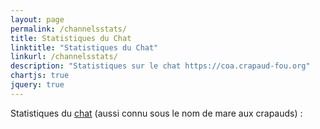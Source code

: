 ```yaml
---
layout: page
permalink: /channelsstats/
title: Statistiques du Chat
linktitle: "Statistiques du Chat"
linkurl: /channelsstats/
description: "Statistiques sur le chat https://coa.crapaud-fou.org"
chartjs: true
jquery: true
---
```


Statistiques du <a href="https://coa.crapaud-fou.org">chat</a> (aussi connu sous le nom de mare aux crapauds) :
<canvas id="byChannel"></canvas>
<canvas id="byTsunamy"></canvas>
<canvas id="usersByTsunamy"></canvas>
<script>
    updated = "updated 02/05/2019"
labels = ["mai 2018","juin 2018","juillet 2018","août 2018","septembre 2018","octobre 2018","novembre 2018","décembre 2018","janvier 2019","février 2019","mars 2019","avril 2019",];

$.getJSON("{{ site.baseurl }}/public/data/messagesByChannel.json", function (datas){
    var ctx = document.getElementById('byChannel').getContext('2d');
    var chart = new Chart(ctx, {
        // The type of chart we want to create
        type: 'bar',

        // The data for our dataset
        data: {
            labels: labels,
            datasets: datas,
        },

        // Configuration options go here
        options: {
            legend: {
                display: false
            },
            title: {
                display: true,
                text: "Nombre de message par canaux (" + updated + ")",
                position: "top"
            },
            responsive: true,
            scales: {
                xAxes: [{
                    stacked: true
                }],
                yAxes: [{
                    stacked: true,
                    ticks: {
                        stepSize: 500
                    }
                }]
            }
        }
    });
});

$.getJSON("{{ site.baseurl }}/public/data/messagesByChannel.json", function (datas){
    var ctx2 = document.getElementById('byTsunamy').getContext('2d');
    var chart2 = new Chart(ctx2, {
        // The type of chart we want to create
        type: 'bar',

        // The data for our dataset
        data: {
            labels: labels,
            datasets: datas,
        },

        // Configuration options go here
        options: {
            legend: {
                display: false
            },
            title: {
                display: true,
                text: "Nombre de message par Tsunami (" + updated + ")",
                position: "top"
            },
            responsive: true,
            scales: {
                xAxes: [{
                    stacked: true
                }],
                yAxes: [{
                    stacked: true,
                    ticks: {
                        stepSize: 500
                    }
                }]
            }
        }
    });
});

activeUsersByChannel = [{label: "accueil",backgroundColor: 'rgb(85,107,18)',data: [0,0,0,0,0,21,89,79,93,74,90,83,]},{label: "agenda",backgroundColor: 'rgb(38,20,29)',data: [0,0,0,0,29,15,6,7,6,13,16,14,]},{label: "algoculture",backgroundColor: 'rgb(192,171,49)',data: [0,0,0,0,0,0,0,0,0,8,12,9,]},{label: "animation-crapauds",backgroundColor: 'rgb(59,19,0)',data: [3,5,3,2,0,0,0,0,1,4,8,0,]},{label: "aquaponie",backgroundColor: 'rgb(86,174,158)',data: [0,0,0,0,0,0,0,0,0,0,0,13,]},{label: "auberge-des-crapauds",backgroundColor: 'rgb(250,221,109)',data: [0,0,0,0,0,0,0,17,9,8,8,1,]},{label: "audio-visuel-libre",backgroundColor: 'rgb(86,80,37)',data: [0,0,0,0,0,0,0,0,0,0,11,12,]},{label: "avoirouetre",backgroundColor: 'rgb(229,186,220)',data: [0,0,0,0,0,0,0,0,0,0,4,0,]},{label: "burn-out",backgroundColor: 'rgb(149,175,147)',data: [0,11,12,6,9,1,2,7,2,1,6,1,]},{label: "cadeaux-ibf",backgroundColor: 'rgb(83,182,21)',data: [0,0,0,0,0,0,7,6,0,0,0,1,]},{label: "cause-animale",backgroundColor: 'rgb(218,6,13)',data: [0,0,0,0,11,7,2,1,0,1,5,5,]},{label: "cercle-autonomie-energetique",backgroundColor: 'rgb(5,198,165)',data: [0,15,9,16,14,14,13,13,14,8,6,11,]},{label: "cercle-blockchain-crypto",backgroundColor: 'rgb(223,65,71)',data: [0,6,16,4,5,6,5,3,6,1,3,3,]},{label: "cercle-collaboratif",backgroundColor: 'rgb(213,231,250)',data: [23,28,13,5,11,8,13,10,5,8,5,4,]},{label: "cercle-des-arts",backgroundColor: 'rgb(81,136,43)',data: [0,17,17,9,10,11,10,5,18,4,7,3,]},{label: "cercle-diversité-culturelle",backgroundColor: 'rgb(215,114,162)',data: [16,10,9,4,4,5,2,2,1,2,2,1,]},{label: "cercle-démocratie",backgroundColor: 'rgb(101,36,56)',data: [40,30,18,12,11,13,14,21,23,12,14,16,]},{label: "cercle-education",backgroundColor: 'rgb(166,39,75)',data: [23,44,39,28,23,13,20,17,19,22,20,21,]},{label: "cercle-electronique",backgroundColor: 'rgb(212,110,176)',data: [0,22,9,3,1,1,3,5,4,1,0,4,]},{label: "cercle-enthousiasme",backgroundColor: 'rgb(53,144,100)',data: [20,9,4,3,5,9,2,1,3,1,0,3,]},{label: "cercle-europe",backgroundColor: 'rgb(136,109,243)',data: [16,9,4,3,1,3,4,0,1,0,2,0,]},{label: "cercle-game-changers",backgroundColor: 'rgb(28,95,12)',data: [12,9,2,3,1,5,1,1,1,3,0,0,]},{label: "cercle-generation-2050",backgroundColor: 'rgb(241,80,230)',data: [11,11,4,7,4,4,1,2,5,4,11,8,]},{label: "cercle-genie-digital",backgroundColor: 'rgb(247,26,155)',data: [13,11,8,5,1,2,3,1,1,2,1,1,]},{label: "cercle-intergenerationnel",backgroundColor: 'rgb(38,127,103)',data: [0,0,0,0,9,2,5,1,0,1,7,0,]},{label: "cercle-neurodiversité",backgroundColor: 'rgb(42,148,50)',data: [20,27,27,14,19,22,22,12,20,15,14,18,]},{label: "cercle-permaculture",backgroundColor: 'rgb(176,189,60)',data: [27,25,14,16,22,18,15,10,14,19,21,18,]},{label: "cercle-sante",backgroundColor: 'rgb(240,236,146)',data: [1,11,16,12,9,13,8,3,8,7,7,10,]},{label: "changer-de-paradigme",backgroundColor: 'rgb(219,52,222)',data: [0,0,0,14,21,18,17,15,15,11,13,14,]},{label: "chanvre",backgroundColor: 'rgb(192,47,88)',data: [0,0,0,0,0,0,0,11,0,0,4,0,]},{label: "christin",backgroundColor: 'rgb(244,170,176)',data: [0,0,0,0,1,0,3,0,0,0,0,1,]},{label: "cnv",backgroundColor: 'rgb(225,77,121)',data: [0,0,0,0,0,8,2,6,0,1,1,0,]},{label: "coartistes",backgroundColor: 'rgb(6,53,40)',data: [0,0,0,0,0,0,0,0,0,0,12,4,]},{label: "cohorte-2607",backgroundColor: 'rgb(30,228,34)',data: [5,5,1,1,5,3,0,2,0,4,2,6,]},{label: "cohorte-34",backgroundColor: 'rgb(187,108,10)',data: [4,7,3,0,3,0,2,2,15,14,5,11,]},{label: "cohorte-belgique",backgroundColor: 'rgb(156,127,166)',data: [1,10,1,2,0,4,3,4,1,0,2,0,]},{label: "cohorte-bourgogne",backgroundColor: 'rgb(227,170,217)',data: [3,3,3,3,0,2,1,1,0,0,2,0,]},{label: "cohorte-bretagne",backgroundColor: 'rgb(125,131,209)',data: [0,0,7,8,4,8,2,4,4,1,4,3,]},{label: "cohorte-centre",backgroundColor: 'rgb(39,151,128)',data: [0,0,0,0,0,2,7,2,2,1,0,1,]},{label: "cohorte-geek",backgroundColor: 'rgb(97,63,42)',data: [28,26,16,10,10,17,17,21,14,13,17,18,]},{label: "cohorte-grand-est",backgroundColor: 'rgb(44,49,32)',data: [0,4,2,2,1,2,0,1,1,2,1,3,]},{label: "cohorte-grenoble",backgroundColor: 'rgb(142,3,110)',data: [7,6,5,4,6,4,0,1,1,1,1,0,]},{label: "cohorte-hdf",backgroundColor: 'rgb(233,67,50)',data: [4,7,1,1,1,3,3,0,6,4,7,9,]},{label: "cohorte-ile-de-france",backgroundColor: 'rgb(236,35,94)',data: [7,21,10,8,6,2,6,14,14,11,14,8,]},{label: "cohorte-la-reunion",backgroundColor: 'rgb(9,146,216)',data: [0,0,0,0,0,0,0,7,3,1,0,1,]},{label: "cohorte-normandie",backgroundColor: 'rgb(26,52,127)',data: [0,4,2,0,1,0,1,3,5,0,0,0,]},{label: "cohorte-paca",backgroundColor: 'rgb(136,63,179)',data: [2,10,2,1,4,5,3,1,8,4,1,4,]},{label: "cohorte-paysdesavoie",backgroundColor: 'rgb(55,220,132)',data: [0,0,6,8,6,6,3,5,6,0,3,3,]},{label: "cohorte-scientifque",backgroundColor: 'rgb(126,118,39)',data: [0,14,8,4,8,11,8,2,3,1,2,2,]},{label: "cohorte-sud-ouest",backgroundColor: 'rgb(222,186,180)',data: [0,5,3,4,4,3,2,3,7,0,3,2,]},{label: "cohorte-suisse",backgroundColor: 'rgb(248,164,245)',data: [0,0,0,0,0,4,2,5,6,3,6,7,]},{label: "comment-se-proteger-de-la-republique",backgroundColor: 'rgb(252,240,179)',data: [0,0,0,0,0,0,0,0,1,4,1,0,]},{label: "compagnon-du-devoir-educatif",backgroundColor: 'rgb(1,45,105)',data: [0,0,0,0,8,7,4,4,3,0,0,0,]},{label: "conf-inter-g",backgroundColor: 'rgb(154,177,59)',data: [0,0,0,0,7,6,6,0,0,1,0,6,]},{label: "cooperatives",backgroundColor: 'rgb(116,245,134)',data: [0,5,6,4,4,2,2,5,0,2,0,0,]},{label: "covoiturage-montpellier-aix-en-provence",backgroundColor: 'rgb(123,116,239)',data: [0,0,0,0,0,0,0,0,3,0,0,0,]},{label: "crapaud-fou-tv",backgroundColor: 'rgb(247,13,98)',data: [0,0,0,0,0,0,0,0,0,0,0,4,]},{label: "cyber-sensibilisation",backgroundColor: 'rgb(0,216,254)',data: [0,0,0,0,0,0,0,0,0,0,8,4,]},{label: "desobeissance-civile",backgroundColor: 'rgb(117,243,84)',data: [0,0,0,0,0,0,0,0,0,0,0,17,]},{label: "developpement-personnel",backgroundColor: 'rgb(155,15,139)',data: [0,0,0,0,0,0,0,0,0,0,0,8,]},{label: "economie-connaissance",backgroundColor: 'rgb(70,11,136)',data: [7,19,13,5,7,6,9,12,16,7,11,14,]},{label: "ecovillages-ecoquartiers",backgroundColor: 'rgb(124,243,126)',data: [0,0,0,0,0,0,0,0,0,14,22,8,]},{label: "energie",backgroundColor: 'rgb(103,11,160)',data: [2,13,6,4,2,2,2,9,4,0,1,4,]},{label: "energies-agiles",backgroundColor: 'rgb(37,24,7)',data: [0,0,0,0,0,0,13,2,0,1,0,3,]},{label: "essaimage",backgroundColor: 'rgb(22,236,140)',data: [0,0,0,0,0,0,12,4,2,0,0,1,]},{label: "exemples-low-tech-habiter",backgroundColor: 'rgb(120,194,229)',data: [0,0,0,0,0,0,0,3,2,2,3,4,]},{label: "faire",backgroundColor: 'rgb(252,3,2)',data: [3,6,2,2,1,1,0,0,0,1,0,0,]},{label: "faire-avancer-le-schmilblick-ecologique",backgroundColor: 'rgb(54,229,172)',data: [0,0,0,1,4,0,0,0,0,4,1,0,]},{label: "ferme-pedagogique-albi",backgroundColor: 'rgb(81,247,202)',data: [0,1,2,1,2,0,1,1,0,2,0,0,]},{label: "fou-a-lier",backgroundColor: 'rgb(246,134,251)',data: [0,19,6,7,4,6,6,8,1,2,0,0,]},{label: "general",backgroundColor: 'rgb(94,101,29)',data: [453,286,133,96,106,74,98,103,99,93,98,95,]},{label: "geopolitique",backgroundColor: 'rgb(220,83,166)',data: [7,14,10,7,8,4,3,1,9,7,2,7,]},{label: "gestion-de-l-eau",backgroundColor: 'rgb(177,246,2)',data: [0,7,4,2,3,3,5,1,2,5,1,1,]},{label: "gilets-jaunes",backgroundColor: 'rgb(8,19,104)',data: [0,0,0,0,0,0,0,37,33,28,27,26,]},{label: "godelescherbach",backgroundColor: 'rgb(79,210,243)',data: [0,0,0,0,0,0,0,0,0,0,2,0,]},{label: "habitat-durable",backgroundColor: 'rgb(91,233,235)',data: [0,0,0,0,10,5,5,2,0,2,1,6,]},{label: "hackathon-distribue",backgroundColor: 'rgb(113,252,49)',data: [0,12,8,10,6,3,8,2,3,2,0,0,]},{label: "hackerspace-angers",backgroundColor: 'rgb(109,157,12)',data: [0,0,0,0,0,0,12,3,0,0,0,1,]},{label: "holacratie-et-sociocratie",backgroundColor: 'rgb(137,16,36)',data: [0,0,0,0,0,0,0,0,0,12,4,1,]},{label: "how-to-low-tech",backgroundColor: 'rgb(219,42,250)',data: [0,5,8,10,15,11,18,20,10,3,9,9,]},{label: "hypermedia",backgroundColor: 'rgb(178,111,132)',data: [0,0,0,0,0,0,0,0,0,3,10,8,]},{label: "info-desintox",backgroundColor: 'rgb(163,197,178)',data: [2,14,4,7,6,13,9,3,6,2,5,3,]},{label: "intelligence-artificielle",backgroundColor: 'rgb(232,56,152)',data: [8,15,5,12,8,8,12,7,14,14,7,5,]},{label: "jeux-inde-1",backgroundColor: 'rgb(229,197,202)',data: [0,0,0,0,0,0,0,0,10,3,2,2,]},{label: "journee-cri",backgroundColor: 'rgb(226,244,238)',data: [0,0,0,0,0,0,0,0,0,0,45,28,]},{label: "journee-solucracy-a-marcoussis",backgroundColor: 'rgb(152,230,18)',data: [0,0,0,0,0,0,0,0,0,0,0,15,]},{label: "la-bascule-lobby-citoyen",backgroundColor: 'rgb(184,245,14)',data: [0,0,0,0,0,0,0,0,0,0,25,14,]},{label: "langage-vrai-anti-glossaire",backgroundColor: 'rgb(222,132,137)',data: [0,0,0,0,0,0,0,0,0,8,13,6,]},{label: "libre",backgroundColor: 'rgb(202,240,199)',data: [15,17,5,3,3,17,3,4,1,1,10,6,]},{label: "lobbying",backgroundColor: 'rgb(17,83,67)',data: [0,0,0,0,7,2,1,1,0,0,0,0,]},{label: "logiciel-libre",backgroundColor: 'rgb(129,213,203)',data: [0,0,0,0,6,4,7,7,3,5,5,4,]},{label: "manuel-terrien",backgroundColor: 'rgb(7,84,162)',data: [0,0,0,15,3,3,3,0,1,0,0,2,]},{label: "marseille-17-18-avril",backgroundColor: 'rgb(227,170,13)',data: [0,0,0,0,0,0,0,0,0,0,0,14,]},{label: "meditation",backgroundColor: 'rgb(65,114,177)',data: [0,0,4,2,1,0,0,0,1,0,0,4,]},{label: "medusa",backgroundColor: 'rgb(82,139,55)',data: [0,0,0,15,11,4,1,0,2,0,0,2,]},{label: "meta",backgroundColor: 'rgb(101,137,168)',data: [0,0,0,0,0,0,0,1,1,3,5,3,]},{label: "meta-communication",backgroundColor: 'rgb(28,239,40)',data: [0,0,0,0,0,7,1,1,3,0,1,3,]},{label: "metacognition",backgroundColor: 'rgb(17,34,52)',data: [0,0,0,0,0,10,4,5,3,2,1,1,]},{label: "mutuelle-sociale-solidaire",backgroundColor: 'rgb(236,210,234)',data: [0,0,0,0,23,13,17,1,5,5,1,12,]},{label: "myhappy",backgroundColor: 'rgb(250,216,212)',data: [0,0,0,0,4,10,3,1,0,3,0,2,]},{label: "nature-simplicite-bienveillance",backgroundColor: 'rgb(233,215,228)',data: [0,16,7,4,6,1,2,0,0,1,1,4,]},{label: "nenuphar",backgroundColor: 'rgb(85,99,238)',data: [0,0,0,0,0,0,0,0,14,13,10,9,]},{label: "neuroharmonie-neuromusique",backgroundColor: 'rgb(253,219,159)',data: [0,0,0,0,0,0,0,0,9,7,7,3,]},{label: "no-gafam",backgroundColor: 'rgb(75,180,59)',data: [0,0,20,7,9,14,15,16,10,11,15,18,]},{label: "open-hardware",backgroundColor: 'rgb(5,118,130)',data: [0,0,0,0,0,0,2,2,2,2,2,0,]},{label: "outil-de-mediatisation",backgroundColor: 'rgb(91,140,247)',data: [0,0,0,0,0,0,0,0,0,0,0,12,]},{label: "ouvrons-et-reparons-les-objets",backgroundColor: 'rgb(81,100,102)',data: [0,0,0,0,0,0,0,0,16,4,5,2,]},{label: "partage-dessins-et-techniques",backgroundColor: 'rgb(30,243,98)',data: [2,3,1,1,1,0,0,0,1,1,0,0,]},{label: "philosophie",backgroundColor: 'rgb(27,111,178)',data: [0,0,11,4,8,11,14,2,5,13,11,1,]},{label: "photovoltaique-hltech",backgroundColor: 'rgb(151,26,129)',data: [0,0,0,0,0,0,0,0,9,4,0,0,]},{label: "piano-bar",backgroundColor: 'rgb(183,231,209)',data: [0,1,14,3,4,4,3,4,2,0,4,0,]},{label: "pnl",backgroundColor: 'rgb(55,86,154)',data: [4,10,1,2,1,1,1,1,0,1,0,1,]},{label: "pratiques-artistiques",backgroundColor: 'rgb(204,252,40)',data: [0,0,0,8,20,8,7,1,14,11,11,11,]},{label: "produits-biocycliques",backgroundColor: 'rgb(71,103,173)',data: [0,0,0,0,0,0,0,0,4,3,1,1,]},{label: "projet-transceiver-laser",backgroundColor: 'rgb(9,208,58)',data: [1,0,2,1,0,1,0,0,0,1,0,0,]},{label: "psychologie-neurologie",backgroundColor: 'rgb(235,12,171)',data: [0,0,17,11,9,11,12,6,11,8,8,9,]},{label: "pub-canaux",backgroundColor: 'rgb(177,144,70)',data: [0,14,0,13,1,3,2,0,0,1,0,1,]},{label: "radio-crapaud",backgroundColor: 'rgb(241,168,115)',data: [0,0,0,0,0,0,0,0,0,0,11,12,]},{label: "recherches-biologie",backgroundColor: 'rgb(110,202,226)',data: [4,7,4,2,3,1,1,1,1,3,1,3,]},{label: "reflexion-sur-l-argent",backgroundColor: 'rgb(129,58,242)',data: [16,13,17,14,21,7,21,19,21,14,22,7,]},{label: "resilience-du-crapaud-fou-projet",backgroundColor: 'rgb(60,102,193)',data: [0,0,0,0,0,0,0,0,11,3,5,0,]},{label: "selfishgene",backgroundColor: 'rgb(30,147,203)',data: [0,0,0,0,0,0,0,0,0,0,3,1,]},{label: "siteweb",backgroundColor: 'rgb(105,205,31)',data: [2,6,1,2,1,4,1,3,1,2,4,4,]},{label: "sociologie-de-l-effondrement",backgroundColor: 'rgb(231,142,143)',data: [4,21,17,15,16,15,10,13,6,15,12,12,]},{label: "solucracy",backgroundColor: 'rgb(207,10,252)',data: [0,0,0,0,0,0,8,23,15,9,17,17,]},{label: "solucracy-dev",backgroundColor: 'rgb(183,21,35)',data: [0,0,0,0,0,0,0,9,4,5,5,4,]},{label: "soutien-au-terrain",backgroundColor: 'rgb(39,46,99)',data: [0,0,0,0,0,0,0,0,20,1,1,0,]},{label: "suggestion",backgroundColor: 'rgb(7,229,136)',data: [0,1,1,0,0,0,0,0,0,0,0,0,]},{label: "survivalismes-et-resiliences",backgroundColor: 'rgb(58,196,63)',data: [0,12,11,10,7,2,6,14,0,1,5,4,]},{label: "team-hacker-debutant",backgroundColor: 'rgb(93,200,139)',data: [0,29,15,2,9,16,11,19,14,10,10,6,]},{label: "tests",backgroundColor: 'rgb(182,74,194)',data: [0,2,0,0,0,0,2,0,0,2,0,0,]},{label: "tiers-lieux-apprenant",backgroundColor: 'rgb(53,11,0)',data: [6,30,17,2,7,12,11,7,19,24,28,23,]},{label: "tour-du-monde",backgroundColor: 'rgb(235,233,61)',data: [0,0,0,0,0,0,0,0,0,6,1,0,]},{label: "transhumanisme-et-eugenisme",backgroundColor: 'rgb(109,130,62)',data: [1,8,2,2,0,1,1,0,2,1,0,3,]},{label: "transport",backgroundColor: 'rgb(139,200,2)',data: [0,0,0,0,0,0,0,0,0,6,3,1,]},{label: "tsunamis",backgroundColor: 'rgb(181,34,158)',data: [0,0,0,8,6,3,3,0,5,2,3,6,]},{label: "une-revolution-pourquoi-comment",backgroundColor: 'rgb(118,181,180)',data: [0,0,0,0,4,1,3,0,0,0,0,2,]},{label: "unite-humaine",backgroundColor: 'rgb(191,90,11)',data: [0,0,0,0,0,0,0,0,0,0,6,5,]},{label: "vers-une-nouvelle-civilisation",backgroundColor: 'rgb(142,52,128)',data: [0,0,0,0,3,1,2,0,2,0,0,1,]},{label: "zero-dechet",backgroundColor: 'rgb(56,226,205)',data: [0,13,14,6,13,13,9,11,10,7,12,6,]},{label: "zetetique-et-outils-epistemologiques",backgroundColor: 'rgb(140,11,4)',data: [0,0,0,0,0,16,8,0,3,8,5,1,]},];


    var ctx3 = document.getElementById('usersByTsunamy').getContext('2d');
    var chart3 = new Chart(ctx3, {
        // The type of chart we want to create
        type: 'bar',

        // The data for our dataset
        data: {
            labels: labels,
            datasets: activeUsersByChannel,
        },

        // Configuration options go here
        options: {
            legend: {
                display: false
            },
            title: {
                display: true,
                text: "Nombre d'utilisateur actifs par canaux (" + updated + ")",
                position: "top"
            },
            responsive: true,
            scales: {
                xAxes: [{
                    stacked: true
                }],
                yAxes: [{
                    stacked: true,
                    ticks: {
                        stepSize: 50
                    }
                }]
            }
        }
    });
</script>